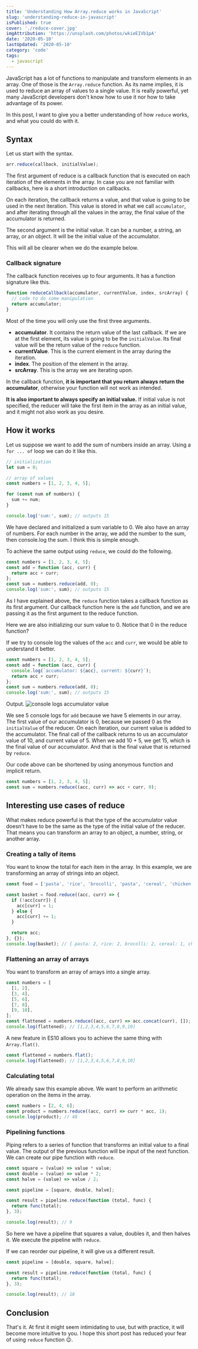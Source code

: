 ```yaml
---
title: 'Understanding How Array.reduce works in JavaScript'
slug: 'understanding-reduce-in-javascript'
isPublished: true
cover: './reduce-cover.jpg'
imgAttribution: 'https://unsplash.com/photos/wkieEIVb1pA'
date: '2020-05-10'
lastUpdated: '2020-05-10'
category: 'code'
tags:
  - javascript
---
```


JavaScript has a lot of functions to manipulate and transform elements in an array. One of those is the `Array.reduce` function. As its name implies, it is used to reduce an array of values to a single value. It is really powerful, yet many JavaScript developers don't know how to use it nor how to take advantage of its power.

In this post, I want to give you a better understanding of how `reduce` works, and what you could do with it.

## Syntax

Let us start with the syntax.

```javascript
arr.reduce(callback, initialValue);
```

The first argument of reduce is a callback function that is executed on each iteration of the elements in the array. In case you are not familiar with callbacks, here is a short introduction on callbacks.

On each iteration, the callback returns a value, and that value is going to be used in the next iteration. This value is stored in what we call `accumulator`, and after iterating through all the values in the array, the final value of the accumulator is returned.

The second argument is the initial value. It can be a number, a string, an array, or an object. It will be the initial value of the accumulator.

This will all be clearer when we do the example below.

### Callback signature

The callback function receives up to four arguments. It has a function signature like this.

```javascript
function reduceCallback(accumulator, currentValue, index, srcArray) {
  // code to do some manipulation
  return accumulator;
}
```

Most of the time you will only use the first three arguments.

- **accumulator**. It contains the return value of the last callback. If we are at the first element, its value is going to be the `initialValue`. Its final value will be the return value of the `reduce` function.
- **currentValue**. This is the current element in the array during the iteration.
- **index**. The position of the element in the array.
- **srcArray**. This is the array we are iterating upon.

In the callback function, **it is important that you return always return the accumulator**, otherwise your function will not work as intended.

**It is also important to always specify an initial value.** If initial value is not specified, the reducer will take the first item in the array as an initial value, and it might not also work as you desire.

## How it works

Let us suppose we want to add the sum of numbers inside an array. Using a `for ... of` loop we can do it like this.

```javascript
// initialization
let sum = 0;

// array of values
const numbers = [1, 2, 3, 4, 5];

for (const num of numbers) {
  sum += num;
}

console.log('sum:', sum); // outputs 15
```

We have declared and initialized a sum variable to 0. We also have an array of numbers. For each number in the array, we add the number to the sum, then console.log the sum. I think this is simple enough.

To achieve the same output using `reduce`, we could do the following.

```javascript
const numbers = [1, 2, 3, 4, 5];
const add = function (acc, curr) {
  return acc + curr;
};
const sum = numbers.reduce(add, 0);
console.log('sum:', sum); // outputs 15
```

As I have explained above, the `reduce` function takes a callback function as its first argument. Our callback function here is the `add` function, and we are passing it as the first argument to the reduce function.

Here we are also initializing our sum value to 0. Notice that 0 in the reduce function?

If we try to console log the values of the `acc` and `curr`, we would be able to understand it better.

```javascript
const numbers = [1, 2, 3, 4, 5];
const add = function (acc, curr) {
  console.log(`accumulator: ${acc}, current: ${curr}`);
  return acc + curr;
};
const sum = numbers.reduce(add, 0);
console.log('sum:', sum); // outputs 15
```

Output.
![console logs accumulator value](./accumulator-console-log.png)

We see 5 console logs for `add` because we have 5 elements in our array. The first value of our accumulator is 0, because we passed 0 as the `initialValue` of the reducer. On each iteration, our current value is added to the accumulator. The final call of the callback returns to us an accumulator value of 10, and current value of 5. When we add 10 + 5, we get 15, which is the final value of our accumulator. And that is the final value that is returned by `reduce`.

Our code above can be shortened by using anonymous function and implicit return.

```javascript
const numbers = [1, 2, 3, 4, 5];
const sum = numbers.reduce((acc, curr) => acc + curr, 0);
```

## Interesting use cases of reduce

What makes reduce powerful is that the type of the accumulator value doesn't have to be the same as the type of the initial value of the reducer. That means you can transform an array to an object, a number, string, or another array.

### Creating a tally of items

You want to know the total for each item in the array. In this example, we are transforming an array of strings into an object.

```javascript
const food = ['pasta', 'rice', 'brocolli', 'pasta', 'cereal', 'chicken', 'rice', 'brocolli'];

const basket = food.reduce((acc, curr) => {
  if (!acc[curr]) {
    acc[curr] = 1;
  } else {
    acc[curr] += 1;
  }

  return acc;
}, {});
console.log(basket); // { pasta: 2, rice: 2, brocolli: 2, cereal: 1, chicken: 1}
```

### Flattening an array of arrays

You want to transform an array of arrays into a single array.

```javascript
const numbers = [
  [1, 2],
  [3, 4],
  [5, 6],
  [7, 8],
  [9, 10],
];
const flattened = numbers.reduce((acc, curr) => acc.concat(curr), []);
console.log(flattened); // [1,2,3,4,5,6,7,8,9,10]
```

A new feature in ES10 allows you to achieve the same thing with `Array.flat()`.

```javascript
const flattened = numbers.flat();
console.log(flattened); // [1,2,3,4,5,6,7,8,9,10]
```

### Calculating total

We already saw this example above. We want to perform an arithmetic operation on the items in the array.

```javascript
const numbers = [2, 4, 6];
const product = numbers.reduce((acc, curr) => curr * acc, 1);
console.log(product); // 48
```

### Pipelining functions

Piping refers to a series of function that transforms an initial value to a final value. The output of the previous function will be input of the next function. We can create our pipe function with `reduce`.

```javascript
const square = (value) => value * value;
const double = (value) => value * 2;
const halve = (value) => value / 2;

const pipeline = [square, double, halve];

const result = pipeline.reduce(function (total, func) {
  return func(total);
}, 3);

console.log(result); // 9
```

So here we have a pipeline that squares a value, doubles it, and then halves it. We execute the pipeline with `reduce`.

If we can reorder our pipeline, it will give us a different result.

```javascript
const pipeline = [double, square, halve];

const result = pipeline.reduce(function (total, func) {
  return func(total);
}, 3);

console.log(result); // 18
```

## Conclusion

That's it. At first it might seem intimidating to use, but with practice, it will become more intuitive to you. I hope this short post has reduced your fear of using `reduce` function 😉.
